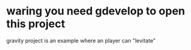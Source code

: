 # waring you need gdevelop to open this project
gravity project is an example where an player can "levitate"
